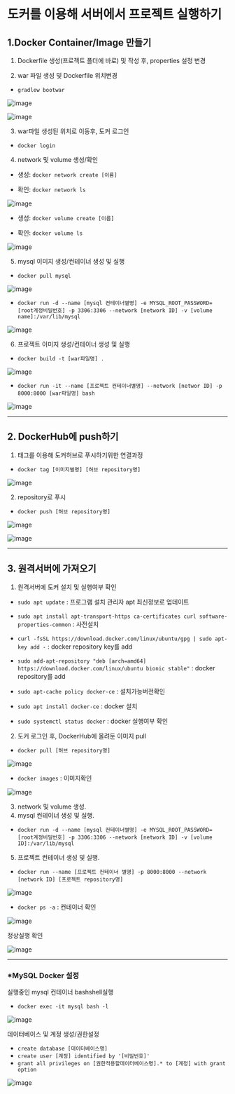 # 도커를 이용해 서버에서 프로젝트 실행하기
## 1.Docker Container/Image 만들기

1. Dockerfile 생성(프로젝트 폴더에 바로) 및 작성 후, properties 설정 변경

2. war 파일 생성 및 Dockerfile 위치변경

- `gradlew bootwar`

![image](https://user-images.githubusercontent.com/103404127/184495343-f5d0c2a4-4b19-4e73-82a8-abe4c5c06c0c.png)

![image](https://user-images.githubusercontent.com/103404127/184495412-b1e47ce0-a7dc-405c-8471-be041656dc22.png)

3. war파일 생성된 위치로 이동후, 도커 로그인

- `docker login`

4. network 및 volume 생성/확인

- 생성: `docker network create [이름]`

- 확인: `docker network ls`

![image](https://user-images.githubusercontent.com/103404127/184495828-d602c80d-a4eb-46b3-8164-27128737bcd4.png)

- 생성: `docker volume create [이름]`

- 확인: `docker volume ls`

![image](https://user-images.githubusercontent.com/103404127/184495884-c814d5d0-1fc5-4c9a-8e14-3d5ef5f9e9ff.png)

5. mysql 이미지 생성/컨테이너 생성 및 실행

- `docker pull mysql`

![image](https://user-images.githubusercontent.com/103404127/184496031-895d8eb5-0f24-4737-802f-50d6b3a071ba.png)

- `docker run -d --name [mysql 컨테이너별명] -e MYSQL_ROOT_PASSWORD=[root계정비밀번호] -p 3306:3306 --network [network ID] -v [volume name]:/var/lib/mysql` 

![image](https://user-images.githubusercontent.com/103404127/184496209-15519a72-8d8d-45dc-872d-436b3059f203.png)

6. 프로젝트 이미지 생성/컨테이너 생성 및 실행

- `docker build -t [war파일명] .`

![image](https://user-images.githubusercontent.com/103404127/184496894-792e8c0c-c04b-4f28-958f-77c39fcb1ebd.png)

- `docker run -it --name [프로젝트 컨테이너별명] --network [networ ID] -p 8000:8000 [war파일명] bash`

![image](https://user-images.githubusercontent.com/103404127/184496865-a190c2f2-0a28-48ca-8570-d46e45d28e05.png)

---

## 2. DockerHub에 push하기

1. 태그를 이용해 도커허브로 푸시하기위한 연결과정

- `docker tag [이미지별명] [허브 repository명]`

![image](https://user-images.githubusercontent.com/103404127/184497343-eafdd686-e6c4-46fb-8318-999f7bf9bed6.png)

2. repository로 푸시

- `docker push [허브 repository명]`

![image](https://user-images.githubusercontent.com/103404127/184497490-35f1941e-aaa9-42f3-9a18-fcde4a06b2e6.png)

![image](https://user-images.githubusercontent.com/103404127/184497555-e082634a-5ddb-4d45-a056-cab5224b83cb.png)

---

## 3. 원격서버에 가져오기

1. 원격서버에 도커 설치 및 실행여부 확인

- `sudo apt update` : 프로그램 설치 관리자 apt 최신정보로 업데이트

- `sudo apt install apt-transport-https ca-certificates curl software-properties-common` : 사전설치

- `curl -fsSL https://download.docker.com/linux/ubuntu/gpg | sudo apt-key add -` : docker repository key를 add
- `sudo add-apt-repository "deb [arch=amd64] https://download.docker.com/linux/ubuntu bionic stable"` : docker repository를  add
- `sudo apt-cache policy docker-ce` : 설치가능버전확인

- `sudo apt install docker-ce` : docker 설치

- `sudo systemctl status docker` : docker 실행여부 확인

2. 도커 로그인 후, DockerHub에 올려둔 이미지 pull

- `docker pull [허브 repository명]`

![image](https://user-images.githubusercontent.com/103404127/184498553-c61a8395-744a-4a95-9e45-5397157c83cd.png)

- `docker images` : 이미지확인

![image](https://user-images.githubusercontent.com/103404127/184498687-8d544bbf-7a38-4929-bcd4-752907d96e48.png)

3. network 및 volume 생성.
4. mysql 컨테이너 생성 및 실행.

- `docker run -d --name [mysql 컨테이너별명] -e MYSQL_ROOT_PASSWORD=[root계정비밀번호] -p 3306:3306 --network [network ID] -v [volume ID]:/var/lib/mysql` 

5. 프로젝트 컨테이너 생성 및 실행.

- `docker run --name [프로젝트 컨테이너 별명] -p 8000:8000 --network [network ID] [프로젝트 repository명]`

![image](https://user-images.githubusercontent.com/103404127/184499109-2ca850db-10dc-4894-8594-7335b7ba8324.png)

- `docker ps -a` : 컨테이너 확인

![image](https://user-images.githubusercontent.com/103404127/184500393-842a3822-79f5-416a-9c59-1e14a0dd86d9.png)

정상실행 확인

![image](https://user-images.githubusercontent.com/103404127/184500509-3eab0333-4717-41c1-9d41-73d4bc4f6774.png)

---

### *MySQL Docker 설정

실행중인 mysql 컨테이너 bashshell실행

- `docker exec -it mysql bash -l`

![image](https://user-images.githubusercontent.com/103404127/184499911-78fcbe13-3143-48d2-9cc9-10545bf34675.png)

데이터베이스 및 계정 생성/권한설정

- `create database [데이터베이스명]`
- `create user [계정] identified by '[비밀번호]' `
- `grant all privileges on [권한적용할데이터베이스명].* to [계정] with grant option`

![image](https://user-images.githubusercontent.com/103404127/184500182-2dcc8c61-c745-4bdb-9bdb-331d17705dd7.png)



